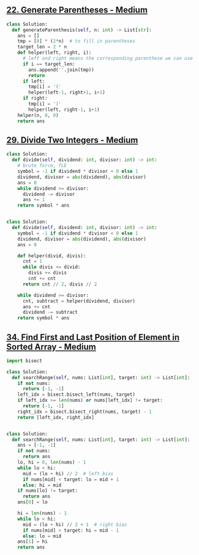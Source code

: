 ## [22. Generate Parentheses - Medium](https://leetcode.com/problems/generate-parentheses/)

```python
class Solution:
  def generateParenthesis(self, n: int) -> List[str]:
    ans = []
    tmp = [0] * (2*n)  # to fill in parentheses
    target_len = 2 * n
    def helper(left, right, i):
      # left and right means the corresponding parenthese we can use
      if i == target_len:
        ans.append(''.join(tmp))
        return
      if left:
        tmp[i] = '('
        helper(left-1, right+1, i+1)
      if right:
        tmp[i] = ')'
        helper(left, right-1, i+1)
    helper(n, 0, 0)
    return ans
```

## [29. Divide Two Integers - Medium](https://leetcode.com/problems/divide-two-integers/)

```python
class Solution:
  def divide(self, dividend: int, divisor: int) -> int:
    # brute force, TLE
    symbol = -1 if dividend * divisor < 0 else 1
    dividend, divisor = abs(dividend), abs(divisor)
    ans = 0
    while dividend >= divisor:
      dividend -= divisor
      ans += 1
    return symbol * ans


class Solution:
  def divide(self, dividend: int, divisor: int) -> int:
    symbol = -1 if dividend * divisor < 0 else 1
    dividend, divisor = abs(dividend), abs(divisor)
    ans = 0

    def helper(divid, divis):
      cnt = 1
      while divis <= divid:
        divis += divis
        cnt += cnt
      return cnt // 2, divis // 2

    while dividend >= divisor:
      cnt, subtract = helper(dividend, divisor)
      ans += cnt
      dividend -= subtract
    return symbol * ans
```

## [34. Find First and Last Position of Element in Sorted Array - Medium](https://leetcode.com/problems/find-first-and-last-position-of-element-in-sorted-array/)

```python
import bisect

class Solution:
  def searchRange(self, nums: List[int], target: int) -> List[int]:
    if not nums:
      return [-1, -1]
    left_idx = bisect.bisect_left(nums, target)
    if left_idx >= len(nums) or nums[left_idx] != target:
      return [-1, -1]
    right_idx = bisect.bisect_right(nums, target) - 1
    return [left_idx, right_idx]


class Solution:
  def searchRange(self, nums: List[int], target: int) -> List[int]:
    ans = [-1, -1]
    if not nums:
      return ans
    lo, hi = 0, len(nums) - 1
    while lo < hi:
      mid = (lo + hi) // 2  # left bias
      if nums[mid] < target: lo = mid + 1
      else: hi = mid
    if nums[lo] != target:
      return ans
    ans[0] = lo

    hi = len(nums) - 1
    while lo < hi:
      mid = (lo + hi) // 2 + 1  # right bias
      if nums[mid] > target: hi = mid - 1
      else: lo = mid
    ans[1] = hi
    return ans
```

